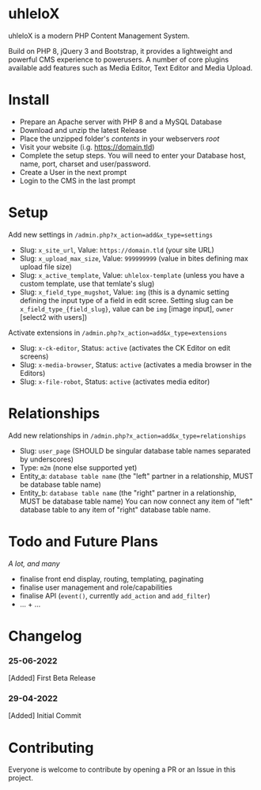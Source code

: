 # uhleloX

uhleloX is a modern PHP Content Management System.

Build on PHP 8, jQuery 3 and Bootstrap, it provides a lightweight and powerful CMS experience to powerusers.
A number of core plugins available add features such as Media Editor, Text Editor and Media Upload.

# Install
- Prepare an Apache server with PHP 8 and a MySQL Database
- Download and unzip the latest Release
- Place the unzipped folder's *contents* in your webservers *root*
- Visit your website (i.g. https://domain.tld)
- Complete the setup steps. You will need to enter your Database host, name, port, charset and user/password.
- Create a User in the next prompt
- Login to the CMS in the last prompt

# Setup
Add new settings in `/admin.php?x_action=add&x_type=settings`
- Slug: `x_site_url`, Value: `https://domain.tld` (your site URL)
- Slug: `x_upload_max_size`, Value: `999999999` (value in bites defining max upload file size)
- Slug: `x_active_template`, Value: `uhlelox-template` (unless you have a custom template, use that temlate's slug)
- Slug: `x_field_type_mugshot`, Value: `img` (this is a dynamic setting defining the input type of a field in edit scree. Setting slug can be `x_field_type_{field_slug}`, value can be `img` [image input], `owner` [select2 with users])

Activate extensions in `/admin.php?x_action=add&x_type=extensions`
- Slug: `x-ck-editor`, Status: `active` (activates the CK Editor on edit screens)
- Slug: `x-media-browser`, Status: `active` (activates a media browser in the Editors)
- Slug: `x-file-robot`, Status: `active` (activates media editor)

# Relationships
Add new relationships in `/admin.php?x_action=add&x_type=relationships`
- Slug: `user_page` (SHOULD be singular database table names separated by underscores)
- Type: `m2m` (none else supported yet)
- Entity_a: `database table name` (the "left" partner in a relationship, MUST be database table name)
- Entity_b: `database table name` (the "right" partner in a relationship, MUST be database table name)
You can now connect any item of "left" database table to any item of "right" database table name.

# Todo and Future Plans
*A lot, and many*
- finalise front end display, routing, templating, paginating
- finalise user management and role/capabilities
- finalise API (`event()`, currently `add_action` and `add_filter`)
- ... + ...

# Changelog

### 25-06-2022
[Added] First Beta Release

### 29-04-2022 
[Added] Initial Commit

# Contributing 

Everyone is welcome to contribute by opening a PR or an Issue in this project.